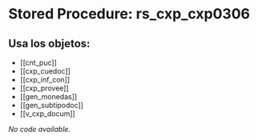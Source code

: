 # Stored Procedure: rs_cxp_cxp0306

## Usa los objetos:
- [[cnt_puc]]
- [[cxp_cuedoc]]
- [[cxp_inf_con]]
- [[cxp_provee]]
- [[gen_monedas]]
- [[gen_subtipodoc]]
- [[v_cxp_docum]]

*No code available.*
